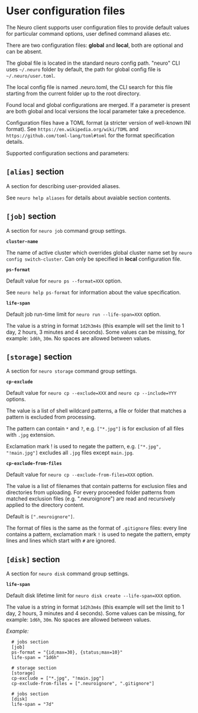# User configuration files

The Neuro client supports user configuration files to provide default values for particular command options, user defined command aliases etc.

There are two configuration files: **global** and **local**, both are optional and can be absent.

The global file is located in the standard neuro config path. "neuro" CLI uses `~/.neuro` folder by default, the path for global config file is `~/.neuro/user.toml`.

The local config file is named .neuro.toml, the CLI search for this file starting from the current folder up to the root directory.

Found local and global configurations are merged. If a parameter is present are both global and local versions the local parameter take a precedence.

Configuration files have a TOML format \(a stricter version of well-known INI format\). See `https://en.wikipedia.org/wiki/TOML` and `https://github.com/toml-lang/toml#toml` for the format specification details.

Supported configuration sections and parameters:

## `[alias]` section

A section for describing user-provided aliases.

See `neuro help aliases` for details about avaiable section contents.

## `[job]` section

A section for `neuro job` command group settings.

**`cluster-name`**

The name of active cluster which overrides global cluster name set by `neuro config switch-cluster`. Can only be specified in **local** configuration file.

**`ps-format`**

Default value for `neuro ps --format=XXX` option.

See `neuro help ps-format` for information about the value specification.

**`life-span`**

Default job run-time limit for `neuro run --life-span=XXX` option.

The value is a string in format `1d2h3m4s` \(this example will set the limit to 1 day, 2 hours, 3 minutes and 4 seconds\). Some values can be missing, for example: `1d6h`, `30m`. No spaces are allowed between values.

## `[storage]` section

A section for `neuro storage` command group settings.

**`cp-exclude`**

Default value for `neuro cp --exclude=XXX` and `neuro cp --include=YYY` options.

The value is a list of shell wildcard patterns, a file or folder that matches a pattern is excluded from processing.

The pattern can contain `*` and `?`, e.g. `["*.jpg"]` is for exclusion of all files with `.jpg` extension.

Exclamation mark ! is used to negate the pattern, e.g. `["*.jpg", "!main.jpg"]` excludes all `.jpg` files except `main.jpg`.

**`cp-exclude-from-files`**

Default value for `neuro cp --exclude-from-files=XXX` option.

The value is a list of filenames that contain patterns for exclusion files and directories from uploading. For every proceeded folder patterns from matched exclusion files \(e.g. ".neuroignore"\) are read and recursively applied to the directory content.

Default is `[".neuroignore"]`.

The format of files is the same as the format of `.gitignore` files: every line contains a pattern, exclamation mark `!` is used to negate the pattern, empty lines and lines which start with `#` are ignored.

## `[disk]` section

A section for `neuro disk` command group settings.

**`life-span`**

Default disk lifetime limit for `neuro disk create --life-span=XXX` option.

The value is a string in format `1d2h3m4s` \(this example will set the limit to 1 day, 2 hours, 3 minutes and 4 seconds\). Some values can be missing, for example: `1d6h`, `30m`. No spaces are allowed between values.

_Example:_

```text
  # jobs section
  [job]
  ps-format = "{id;max=30}, {status;max=10}"
  life-span = "1d6h"

  # storage section
  [storage]
  cp-exclude = ["*.jpg", "!main.jpg"]
  cp-exclude-from-files = [".neuroignore", ".gitignore"]

  # jobs section
  [disk]
  life-span = "7d"
```

